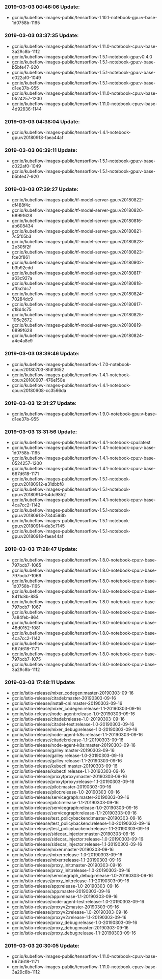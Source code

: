 ### 2019-03-03 00:46:06 Update:

- gcr.io/kubeflow-images-public/tensorflow-1.10.1-notebook-gpu:v-base-1d0758b-1165
### 2019-03-03 03:37:35 Update:

- gcr.io/kubeflow-images-public/tensorflow-1.11.0-notebook-cpu:v-base-3a29c8b-1112
- gcr.io/kubeflow-images-public/tensorflow-1.5.1-notebook-gpu:v0.4.0
- gcr.io/kubeflow-images-public/tensorflow-1.5.1-notebook-gpu:v-base-b5bfe47-920
- gcr.io/kubeflow-images-public/tensorflow-1.5.1-notebook-gpu:v-base-c022af0-1049
- gcr.io/kubeflow-images-public/tensorflow-1.5.1-notebook-gpu:v-base-d1ee37b-955
- gcr.io/kubeflow-images-public/tensorflow-1.11.0-notebook-cpu:v-base-0524257-1200
- gcr.io/kubeflow-images-public/tensorflow-1.11.0-notebook-cpu:v-base-4d92936-1144
### 2019-03-03 04:38:04 Update:

- gcr.io/kubeflow-images-public/tensorflow-1.4.1-notebook-gpu:v20180918-faea44af
### 2019-03-03 06:39:11 Update:

- gcr.io/kubeflow-images-public/tensorflow-1.5.1-notebook-gpu:v-base-c022af0-1049
- gcr.io/kubeflow-images-public/tensorflow-1.5.1-notebook-gpu:v-base-b5bfe47-920
### 2019-03-03 07:39:27 Update:

- gcr.io/kubeflow-images-public/tf-model-server-gpu:v20180822-df488f4c
- gcr.io/kubeflow-images-public/tf-model-server-gpu:v20180820-6899f628
- gcr.io/kubeflow-images-public/tf-model-server-gpu:v20180816-ab608434
- gcr.io/kubeflow-images-public/tf-model-server-gpu:v20180821-7c5f05b3
- gcr.io/kubeflow-images-public/tf-model-server-gpu:v20180823-2e305f2f
- gcr.io/kubeflow-images-public/tf-model-server-gpu:v20180823-fce0f861
- gcr.io/kubeflow-images-public/tf-model-server-gpu:v20180902-b3b92edd
- gcr.io/kubeflow-images-public/tf-model-server-gpu:v20180817-a63c927a
- gcr.io/kubeflow-images-public/tf-model-server-gpu:v20180818-af0a2dc7
- gcr.io/kubeflow-images-public/tf-model-server-gpu:v20180824-70284dc9
- gcr.io/kubeflow-images-public/tf-model-server-gpu:v20180817-c18d4c75
- gcr.io/kubeflow-images-public/tf-model-server-gpu:v20180825-106e2672
- gcr.io/kubeflow-images-public/tf-model-server-gpu:v20180819-6899f628
- gcr.io/kubeflow-images-public/tf-model-server-gpu:v20180824-a4e4a8e9
### 2019-03-03 08:39:46 Update:

- gcr.io/kubeflow-images-public/tensorflow-1.7.0-notebook-cpu:v20180703-8fdf3652
- gcr.io/kubeflow-images-public/tensorflow-1.4.1-notebook-cpu:v20180607-476e150e
- gcr.io/kubeflow-images-public/tensorflow-1.4.1-notebook-cpu:v20180608-cc3566da
### 2019-03-03 12:31:27 Update:

- gcr.io/kubeflow-images-public/tensorflow-1.9.0-notebook-gpu:v-base-d1ee37b-955
### 2019-03-03 13:31:56 Update:

- gcr.io/kubeflow-images-public/tensorflow-1.4.1-notebook-cpu:latest
- gcr.io/kubeflow-images-public/tensorflow-1.4.1-notebook-cpu:v-base-1d0758b-1165
- gcr.io/kubeflow-images-public/tensorflow-1.4.1-notebook-cpu:v-base-0524257-1200
- gcr.io/kubeflow-images-public/tensorflow-1.4.1-notebook-cpu:v-base-667d618-1171
- gcr.io/kubeflow-images-public/tensorflow-1.5.1-notebook-gpu:v20180912-a31dbbf8
- gcr.io/kubeflow-images-public/tensorflow-1.5.1-notebook-gpu:v20180914-54dc9852
- gcr.io/kubeflow-images-public/tensorflow-1.4.1-notebook-cpu:v-base-4ca7cc2-1142
- gcr.io/kubeflow-images-public/tensorflow-1.5.1-notebook-gpu:v20180913-734d593b
- gcr.io/kubeflow-images-public/tensorflow-1.5.1-notebook-gpu:v20180914-de3c7145
- gcr.io/kubeflow-images-public/tensorflow-1.5.1-notebook-gpu:v20180918-faea44af
### 2019-03-03 17:28:47 Update:

- gcr.io/kubeflow-images-public/tensorflow-1.8.0-notebook-cpu:v-base-797bcb7-1065
- gcr.io/kubeflow-images-public/tensorflow-1.8.0-notebook-cpu:v-base-797bcb7-1069
- gcr.io/kubeflow-images-public/tensorflow-1.8.0-notebook-cpu:v-base-1d0758b-1165
- gcr.io/kubeflow-images-public/tensorflow-1.8.0-notebook-cpu:v-base-8411c8b-885
- gcr.io/kubeflow-images-public/tensorflow-1.8.0-notebook-cpu:v-base-797bcb7-1067
- gcr.io/kubeflow-images-public/tensorflow-1.8.0-notebook-cpu:v-base-7a84feb-864
- gcr.io/kubeflow-images-public/tensorflow-1.8.0-notebook-cpu:v-base-48d0152-1081
- gcr.io/kubeflow-images-public/tensorflow-1.8.0-notebook-cpu:v-base-4ca7cc2-1142
- gcr.io/kubeflow-images-public/tensorflow-1.8.0-notebook-cpu:v-base-667d618-1171
- gcr.io/kubeflow-images-public/tensorflow-1.8.0-notebook-cpu:v-base-797bcb7-1075
- gcr.io/kubeflow-images-public/tensorflow-1.8.0-notebook-cpu:v-base-3a29c8b-1112
### 2019-03-03 17:48:11 Update:

- gcr.io/istio-release/mixer_codegen:master-20190303-09-16
- gcr.io/istio-release/citadel:master-20190303-09-16
- gcr.io/istio-release/install-cni:master-20190303-09-16
- gcr.io/istio-release/mixer_codegen:release-1.1-20190303-09-16
- gcr.io/istio-release/node-agent:release-1.0-20190303-09-16
- gcr.io/istio-release/citadel:release-1.0-20190303-09-16
- gcr.io/istio-release/citadel-test:release-1.0-20190303-09-16
- gcr.io/istio-release/mixer_debug:release-1.0-20190303-09-16
- gcr.io/istio-release/node-agent-k8s:release-1.1-20190303-09-16
- gcr.io/istio-release/citadel:release-1.1-20190303-09-16
- gcr.io/istio-release/node-agent-k8s:master-20190303-09-16
- gcr.io/istio-release/galley:master-20190303-09-16
- gcr.io/istio-release/galley:release-1.0-20190303-09-16
- gcr.io/istio-release/galley:release-1.1-20190303-09-16
- gcr.io/istio-release/kubectl:master-20190303-09-16
- gcr.io/istio-release/kubectl:release-1.1-20190303-09-16
- gcr.io/istio-release/proxytproxy:master-20190303-09-16
- gcr.io/istio-release/proxytproxy:release-1.1-20190303-09-16
- gcr.io/istio-release/pilot:master-20190303-09-16
- gcr.io/istio-release/pilot:release-1.0-20190303-09-16
- gcr.io/istio-release/servicegraph:master-20190303-09-16
- gcr.io/istio-release/pilot:release-1.1-20190303-09-16
- gcr.io/istio-release/servicegraph:release-1.0-20190303-09-16
- gcr.io/istio-release/servicegraph:release-1.1-20190303-09-16
- gcr.io/istio-release/test_policybackend:master-20190303-09-16
- gcr.io/istio-release/test_policybackend:release-1.0-20190303-09-16
- gcr.io/istio-release/test_policybackend:release-1.1-20190303-09-16
- gcr.io/istio-release/sidecar_injector:master-20190303-09-16
- gcr.io/istio-release/sidecar_injector:release-1.0-20190303-09-16
- gcr.io/istio-release/sidecar_injector:release-1.1-20190303-09-16
- gcr.io/istio-release/mixer:master-20190303-09-16
- gcr.io/istio-release/mixer:release-1.0-20190303-09-16
- gcr.io/istio-release/mixer:release-1.1-20190303-09-16
- gcr.io/istio-release/proxy_init:master-20190303-09-16
- gcr.io/istio-release/proxy_init:release-1.0-20190303-09-16
- gcr.io/istio-release/servicegraph_debug:release-1.0-20190303-09-16
- gcr.io/istio-release/proxy_init:release-1.1-20190303-09-16
- gcr.io/istio-release/app:release-1.0-20190303-09-16
- gcr.io/istio-release/app:master-20190303-09-16
- gcr.io/istio-release/app:release-1.1-20190303-09-16
- gcr.io/istio-release/node-agent-test:release-1.0-20190303-09-16
- gcr.io/istio-release/proxyv2:master-20190303-09-16
- gcr.io/istio-release/proxyv2:release-1.0-20190303-09-16
- gcr.io/istio-release/proxyv2:release-1.1-20190303-09-16
- gcr.io/istio-release/proxy_debug:release-1.0-20190303-09-16
- gcr.io/istio-release/proxy_debug:master-20190303-09-16
- gcr.io/istio-release/proxy_debug:release-1.1-20190303-09-16
### 2019-03-03 20:30:05 Update:

- gcr.io/kubeflow-images-public/tensorflow-1.11.0-notebook-cpu:v-base-667d618-1171
- gcr.io/kubeflow-images-public/tensorflow-1.11.0-notebook-cpu:v-base-3a29c8b-1112
